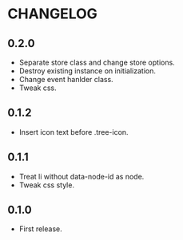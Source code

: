 # CHANGELOG

## 0.2.0

* Separate store class and change store options.
* Destroy existing instance on initialization.
* Change event hanlder class.
* Tweak css.

## 0.1.2

* Insert icon text before .tree-icon.

## 0.1.1

* Treat li without data-node-id as node.
* Tweak css style.

## 0.1.0

* First release.
